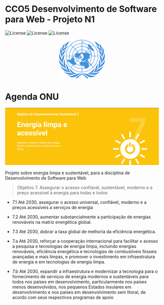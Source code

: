 # CCO5  Desenvolvimento de Software para Web - Projeto N1
![License](https://img.shields.io/badge/Code%20License-MIT-green.svg)
![License](https://img.shields.io/badge/-learning-red.svg)
![License](https://img.shields.io/badge/UNIFG-blue.svg)

<p align="center">
  <img alt="onu" src="assets/un.svg" width="150px">
</p>

# Agenda ONU
<p align="left">
  <img alt="logo" src="assets/logo.png">
</p>
Projeto sobre energia limpa e sustentável, para a disciplina de Desenvolvimento de Software para Web

>Objetivo 7. Assegurar o acesso confiável, sustentável, moderno e a preço acessível à energia para todas e todos

* 7.1 Até 2030, assegurar o acesso universal, confiável, moderno e a preços acessíveis a serviços de 
energia

* 7.2 Até 2030, aumentar substancialmente a participação de energias renováveis na matriz energética global.

* 7.3 Até 2030, dobrar a taxa global de melhoria da eficiência energética.

* 7.a Até 2030, reforçar a cooperação internacional para facilitar o acesso a pesquisa e tecnologias de energia limpa, incluindo energias renováveis, eficiência energética e tecnologias de combustíveis fósseis avançadas e mais limpas, e promover o investimento em infraestrutura de energia e em tecnologias de energia limpa.

* 7.b Até 2030, expandir a infraestrutura e modernizar a tecnologia para o fornecimento de serviços de energia modernos e sustentáveis para todos nos países em desenvolvimento, particularmente nos países menos desenvolvidos, nos pequenos Estados insulares em desenvolvimento e nos países em desenvolvimento sem litoral, de acordo com seus respectivos programas de apoio